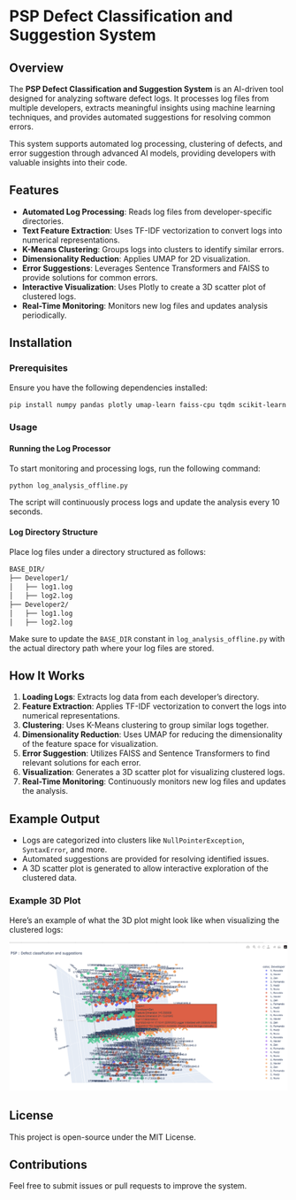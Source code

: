 
# PSP Defect Classification and Suggestion System

## Overview
The **PSP Defect Classification and Suggestion System** is an AI-driven tool designed for analyzing software defect logs. It processes log files from multiple developers, extracts meaningful insights using machine learning techniques, and provides automated suggestions for resolving common errors.

This system supports automated log processing, clustering of defects, and error suggestion through advanced AI models, providing developers with valuable insights into their code.

## Features
- **Automated Log Processing**: Reads log files from developer-specific directories.
- **Text Feature Extraction**: Uses TF-IDF vectorization to convert logs into numerical representations.
- **K-Means Clustering**: Groups logs into clusters to identify similar errors.
- **Dimensionality Reduction**: Applies UMAP for 2D visualization.
- **Error Suggestions**: Leverages Sentence Transformers and FAISS to provide solutions for common errors.
- **Interactive Visualization**: Uses Plotly to create a 3D scatter plot of clustered logs.
- **Real-Time Monitoring**: Monitors new log files and updates analysis periodically.

## Installation

### Prerequisites
Ensure you have the following dependencies installed:

```bash
pip install numpy pandas plotly umap-learn faiss-cpu tqdm scikit-learn sentence-transformers joblib
```

### Usage

#### Running the Log Processor
To start monitoring and processing logs, run the following command:

```bash
python log_analysis_offline.py
```

The script will continuously process logs and update the analysis every 10 seconds.

#### Log Directory Structure
Place log files under a directory structured as follows:

```
BASE_DIR/
├── Developer1/
│   ├── log1.log
│   ├── log2.log
├── Developer2/
│   ├── log1.log
│   ├── log2.log
```

Make sure to update the `BASE_DIR` constant in `log_analysis_offline.py` with the actual directory path where your log files are stored.

## How It Works
1. **Loading Logs**: Extracts log data from each developer’s directory.
2. **Feature Extraction**: Applies TF-IDF vectorization to convert the logs into numerical representations.
3. **Clustering**: Uses K-Means clustering to group similar logs together.
4. **Dimensionality Reduction**: Uses UMAP for reducing the dimensionality of the feature space for visualization.
5. **Error Suggestion**: Utilizes FAISS and Sentence Transformers to find relevant solutions for each error.
6. **Visualization**: Generates a 3D scatter plot for visualizing clustered logs.
7. **Real-Time Monitoring**: Continuously monitors new log files and updates the analysis.

## Example Output
- Logs are categorized into clusters like `NullPointerException`, `SyntaxError`, and more.
- Automated suggestions are provided for resolving identified issues.
- A 3D scatter plot is generated to allow interactive exploration of the clustered data.

### Example 3D Plot
Here’s an example of what the 3D plot might look like when visualizing the clustered logs:

![3D Plot Example](./defect_clssification_view.png)

## License
This project is open-source under the MIT License.

## Contributions
Feel free to submit issues or pull requests to improve the system.
